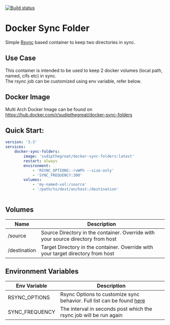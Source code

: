 [![Build status](https://sudiptfs.visualstudio.com/Projects/_apis/build/status/Github-Docker-Folder-Sync-MultiArch-Build)](https://sudiptfs.visualstudio.com/Projects/_build/latest?definitionId=19)

# Docker Sync Folder
Simple [Rsync](https://linux.die.net/man/1/rsync) based container to keep two directories in sync. 

## Use Case
This container is intended to be used to keep 2 docker volumes (local path, named, cifs etc) in sync. <br />
The rsync job can be customized using env variable, refer below.

## Docker Image
Multi Arch Docker Image can be found on 
https://hub.docker.com/r/sudipthegreat/docker-sync-folders

## Quick Start: 

```yml
version: '3.3'
services:
    docker-sync-folders:
        image: 'sudipthegreat/docker-sync-folders:latest'
        restart: always
        environment:
            - 'RSYNC_OPTIONS:-rvWPh --size-only'
            - 'SYNC_FREQUENCY:300'
        volumes:
            - 'my-named-vol:/source'
            - '/path/to/dest/on/host:/destination'
        
```

## Volumes
| Name      | Description |
| ----------- | ----------- |
| /source      | Source Directory in the container. Override with your source directory from host       |
| /destination   | Target Directory in the container. Override with your target directory from host        |

## Environment Variables

| Env Variable      | Description |
| ----------- | ----------- |
| RSYNC_OPTIONS      | Rsync Options to customize sync behavior. Full list can be found [here](https://ss64.com/bash/rsync_options.html)       |
| SYNC_FREQUENCY   | The interval in seconds post which the rsync job will be run again        |
